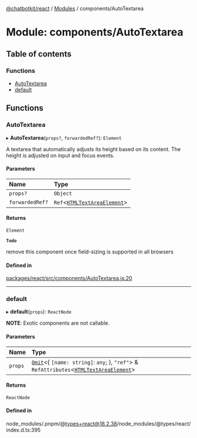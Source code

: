 [@chatbotkit/react](../README.md) / [Modules](../modules.md) / components/AutoTextarea

# Module: components/AutoTextarea

## Table of contents

### Functions

- [AutoTextarea](components_AutoTextarea.md#autotextarea)
- [default](components_AutoTextarea.md#default)

## Functions

### AutoTextarea

▸ **AutoTextarea**(`props?`, `forwardedRef?`): `Element`

A textarea that automatically adjusts its height based on its content. The
height is adjusted on input and focus events.

#### Parameters

| Name | Type |
| :------ | :------ |
| `props?` | `Object` |
| `forwardedRef?` | `Ref`\<[`HTMLTextAreaElement`]( https://developer.mozilla.org/docs/Web/API/HTMLTextAreaElement )\> |

#### Returns

`Element`

**`Todo`**

remove this component once field-sizing is supported in all browsers

#### Defined in

[packages/react/src/components/AutoTextarea.js:20](https://github.com/chatbotkit/node-sdk/blob/main/packages/react/src/components/AutoTextarea.js#L20)

___

### default

▸ **default**(`props`): `ReactNode`

**NOTE**: Exotic components are not callable.

#### Parameters

| Name | Type |
| :------ | :------ |
| `props` | [`Omit`]( https://www.typescriptlang.org/docs/handbook/utility-types.html#omittype-keys )\<\{ `[name: string]`: `any`;  }, ``"ref"``\> & `RefAttributes`\<[`HTMLTextAreaElement`]( https://developer.mozilla.org/docs/Web/API/HTMLTextAreaElement )\> |

#### Returns

`ReactNode`

#### Defined in

node_modules/.pnpm/@types+react@18.2.38/node_modules/@types/react/index.d.ts:395
